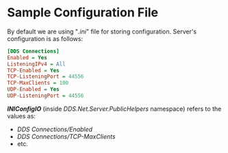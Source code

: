 # Sample Configuration File

By default we are using "*.ini*" file for storing configuration. Server's configuration is as follows:

```ini
[DDS Connections]
Enabled = Yes
ListeningIPv4 = All
TCP-Enabled = Yes
TCP-ListeningPort = 44556
TCP-MaxClients = 100
UDP-Enabled = Yes
UDP-ListeningPort = 44556
```

***INIConfigIO*** (inside *DDS.Net.Server.PublicHelpers* namespace) refers to the values as:
* *DDS Connections/Enabled*
* *DDS Connections/TCP-MaxClients*
* etc.
